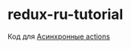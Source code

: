 # redux-ru-tutorial
Код для [Асинхронные actions](https://maxfarseer.gitbooks.io/redux-course-ru/content/asinhronnie_actions.html)
